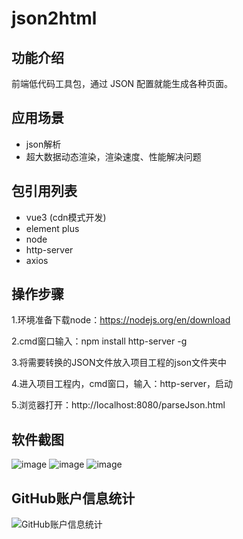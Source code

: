# json2html
## 功能介绍
前端低代码工具包，通过 JSON 配置就能生成各种页面。

## 应用场景
- json解析
- 超大数据动态渲染，渲染速度、性能解决问题

## 包引用列表
- vue3 (cdn模式开发)
- element plus
- node
- http-server
- axios

## 操作步骤
1.环境准备下载node：https://nodejs.org/en/download

2.cmd窗口输入：npm install http-server -g

3.将需要转换的JSON文件放入项目工程的json文件夹中

4.进入项目工程内，cmd窗口，输入：http-server，启动

5.浏览器打开：http://localhost:8080/parseJson.html


## 软件截图

![image](https://github.com/axiong8080/json2html/assets/21275254/374b09a4-fc6a-4d0f-8488-c688689c1ed2)
![image](https://github.com/axiong8080/json2html/assets/21275254/8c5c7da3-274f-460a-9075-3a8f6f2e52a2)
![image](https://github.com/axiong8080/json2html/assets/21275254/a1ac18a8-f78c-4de2-84e3-400989ceaa8f)

## GitHub账户信息统计

![GitHub账户信息统计](https://github-stats.ubrong.com/api?username=axiong8080&show_icons=true&theme=tokyonight)


